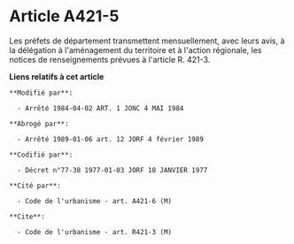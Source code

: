 # Article A421-5

Les préfets de département transmettent mensuellement, avec leurs avis, à la délégation à l'aménagement du territoire et à
l'action régionale, les notices de renseignements prévues à l'article R. 421-3.

**Liens relatifs à cet article**

	**Modifié par**:

	  - Arrêté 1984-04-02 ART. 1 JONC 4 MAI 1984

	**Abrogé par**:

	  - Arrêté 1989-01-06 art. 12 JORF 4 février 1989

	**Codifié par**:

	  - Décret n°77-38 1977-01-03 JORF 18 JANVIER 1977

	**Cité par**:

	  - Code de l'urbanisme - art. A421-6 (M)

	**Cite**:

	  - Code de l'urbanisme - art. R421-3 (M)
